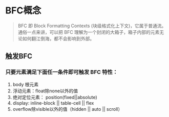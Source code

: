 # BFC概念
> BFC 即 Block Formatting Contexts (块级格式化上下文)，它属于普通流。通俗一点来讲，可以把 BFC 理解为一个封闭的大箱子，箱子内部的元素无论如何翻江倒海，都不会影响到外部。

## 触发BFC
### 只要元素满足下面任一条件即可触发 BFC 特性：
1. body 根元素
2. 浮动元素：float除none以外的值
3. 绝对定位元素： position(fixed||absolute)
4. display: inline-block || table-cell || flex
5. overflow除visible以外的值（hidden || auto || scroll）
